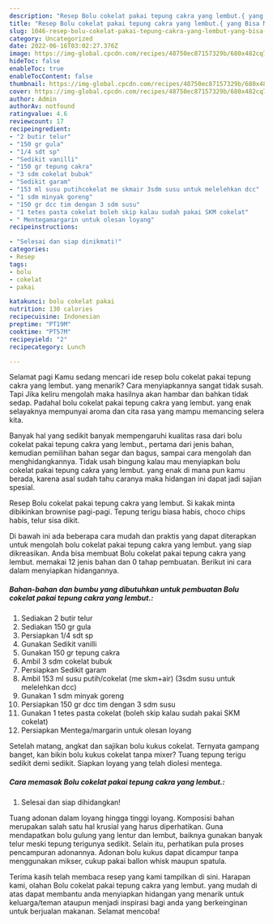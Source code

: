 ```yaml
---
description: "Resep Bolu cokelat pakai tepung cakra yang lembut.{ yang Bisa Manjain Lidah,  Menu Buat lebaran"
title: "Resep Bolu cokelat pakai tepung cakra yang lembut.{ yang Bisa Manjain Lidah,  Menu Buat lebaran"
slug: 1046-resep-bolu-cokelat-pakai-tepung-cakra-yang-lembut-yang-bisa-manjain-lidah-menu-buat-lebaran
category: Uncategorized
date: 2022-06-16T03:02:27.376Z
image: https://img-global.cpcdn.com/recipes/48750ec87157329b/680x482cq70/bolu-cokelat-pakai-tepung-cakra-yang-lembut-foto-resep-utama.jpg
hideToc: false
enableToc: true
enableTocContent: false
thumbnail: https://img-global.cpcdn.com/recipes/48750ec87157329b/680x482cq70/bolu-cokelat-pakai-tepung-cakra-yang-lembut-foto-resep-utama.jpg
cover: https://img-global.cpcdn.com/recipes/48750ec87157329b/680x482cq70/bolu-cokelat-pakai-tepung-cakra-yang-lembut-foto-resep-utama.jpg
author: Admin
authorAv: notfound
ratingvalue: 4.6
reviewcount: 17
recipeingredient:
- "2 butir telur"
- "150 gr gula"
- "1/4 sdt sp"
- "Sedikit vanilli"
- "150 gr tepung cakra"
- "3 sdm cokelat bubuk"
- "Sedikit garam"
- "153 ml susu putihcokelat me skmair 3sdm susu untuk melelehkan dcc"
- "1 sdm minyak goreng"
- "150 gr dcc tim dengan 3 sdm susu"
- "1 tetes pasta cokelat boleh skip kalau sudah pakai SKM cokelat"
- " Mentegamargarin untuk olesan loyang"
recipeinstructions:

- "Selesai dan siap dinikmati!"
categories:
- Resep
tags:
- bolu
- cokelat
- pakai

katakunci: bolu cokelat pakai 
nutrition: 130 calories
recipecuisine: Indonesian
preptime: "PT19M"
cooktime: "PT57M"
recipeyield: "2"
recipecategory: Lunch

---
```



Selamat pagi Kamu sedang mencari ide resep bolu cokelat pakai tepung cakra yang lembut. yang menarik? Cara menyiapkannya sangat tidak susah. Tapi Jika keliru mengolah maka hasilnya akan hambar dan bahkan tidak sedap. Padahal bolu cokelat pakai tepung cakra yang lembut. yang enak selayaknya mempunyai aroma dan cita rasa yang mampu memancing selera kita.


Banyak hal yang sedikit banyak mempengaruhi kualitas rasa dari bolu cokelat pakai tepung cakra yang lembut., pertama dari jenis bahan, kemudian pemilihan bahan segar dan bagus, sampai cara mengolah dan menghidangkannya. Tidak usah bingung kalau mau menyiapkan bolu cokelat pakai tepung cakra yang lembut. yang enak di mana pun kamu berada, karena asal sudah tahu caranya maka hidangan ini dapat jadi sajian spesial.

Resep Bolu cokelat pakai tepung cakra yang lembut. Si kakak minta dibikinkan brownise pagi-pagi. Tepung terigu biasa habis, choco chips habis, telur sisa dikit.


Di bawah ini ada beberapa cara mudah dan praktis yang dapat diterapkan untuk mengolah bolu cokelat pakai tepung cakra yang lembut. yang siap dikreasikan. Anda bisa membuat Bolu cokelat pakai tepung cakra yang lembut. memakai 12 jenis bahan dan 0 tahap pembuatan. Berikut ini cara dalam menyiapkan hidangannya.

<!--inarticleads1-->

##### Bahan-bahan dan bumbu yang dibutuhkan untuk pembuatan Bolu cokelat pakai tepung cakra yang lembut.:

1. Sediakan 2 butir telur
1. Sediakan 150 gr gula
1. Persiapkan 1/4 sdt sp
1. Gunakan Sedikit vanilli
1. Gunakan 150 gr tepung cakra
1. Ambil 3 sdm cokelat bubuk
1. Persiapkan Sedikit garam
1. Ambil 153 ml susu putih/cokelat (me skm+air) (3sdm susu untuk melelehkan dcc)
1. Gunakan 1 sdm minyak goreng
1. Persiapkan 150 gr dcc tim dengan 3 sdm susu
1. Gunakan 1 tetes pasta cokelat (boleh skip kalau sudah pakai SKM cokelat)
1. Persiapkan  Mentega/margarin untuk olesan loyang


Setelah matang, angkat dan sajikan bolu kukus cokelat. Ternyata gampang banget, kan bikin bolu kukus cokelat tanpa mixer? Tuang tepung terigu sedikit demi sedikit. Siapkan loyang yang telah diolesi mentega. 

<!--inarticleads2-->

##### Cara memasak Bolu cokelat pakai tepung cakra yang lembut.:


1. Selesai dan siap dihidangkan!

Tuang adonan dalam loyang hingga tinggi loyang. Komposisi bahan merupakan salah satu hal krusial yang harus diperhatikan. Guna mendapatkan bolu gulung yang lentur dan lembut, baiknya gunakan banyak telur meski tepung terigunya sedikit. Selain itu, perhatikan pula proses pencampuran adonannya. Adonan bolu kukus dapat dicampur tanpa menggunakan mikser, cukup pakai ballon whisk maupun spatula. 

Terima kasih telah membaca resep yang kami tampilkan di sini. Harapan kami, olahan Bolu cokelat pakai tepung cakra yang lembut. yang mudah di atas dapat membantu anda menyiapkan hidangan yang menarik untuk keluarga/teman ataupun menjadi inspirasi bagi anda yang berkeinginan untuk berjualan makanan. Selamat mencoba!

